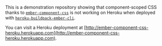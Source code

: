This is a demonstration repository showing that component-scoped CSS thanks to [`ember-component-css`](https://github.com/ebryn/ember-component-css) is not working on Heroku when deployed with [`heroku-buildpack-ember-cli`](https://github.com/tonycoco/heroku-buildpack-ember-cli).

You can visit a Heroku deployment at [http://ember-component-css-heroku.herokuapp.com](http://ember-component-css-heroku.herokuapp.com).
